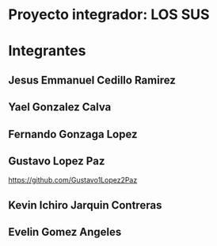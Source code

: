# Proyecto integrador: LOS SUS

# Integrantes

## Jesus Emmanuel Cedillo Ramirez

## Yael Gonzalez Calva

## Fernando Gonzaga Lopez

## Gustavo Lopez Paz

https://github.com/Gustavo1Lopez2Paz

## Kevin Ichiro Jarquin Contreras

## Evelin Gomez Angeles
